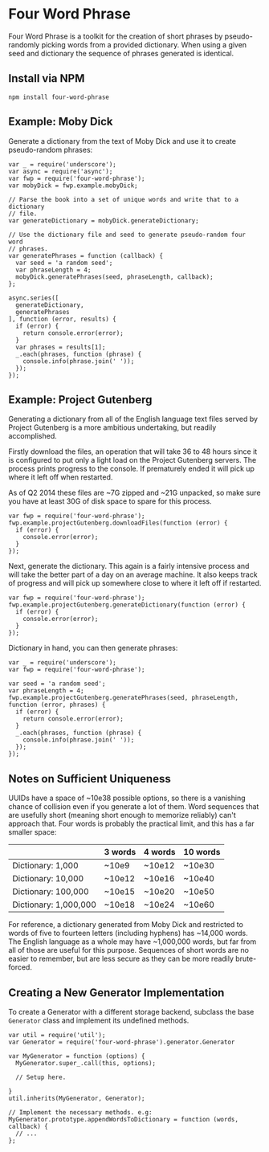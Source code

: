 # Four Word Phrase

Four Word Phrase is a toolkit for the creation of short phrases by
pseudo-randomly picking words from a provided dictionary. When using a given
seed and dictionary the sequence of phrases generated is identical.

## Install via NPM

```
npm install four-word-phrase
```

## Example: Moby Dick

Generate a dictionary from the text of Moby Dick and use it to create
pseudo-random phrases:

```
var _ = require('underscore');
var async = require('async');
var fwp = require('four-word-phrase');
var mobyDick = fwp.example.mobyDick;

// Parse the book into a set of unique words and write that to a dictionary
// file.
var generateDictionary = mobyDick.generateDictionary;

// Use the dictionary file and seed to generate pseudo-random four word
// phrases.
var generatePhrases = function (callback) {
  var seed = 'a random seed';
  var phraseLength = 4;
  mobyDick.generatePhrases(seed, phraseLength, callback);
};

async.series([
  generateDictionary,
  generatePhrases
], function (error, results) {
  if (error) {
    return console.error(error);
  }
  var phrases = results[1];
  _.each(phrases, function (phrase) {
    console.info(phrase.join(' '));
  });
});

```

## Example: Project Gutenberg

Generating a dictionary from all of the English language text files served by
Project Gutenberg is a more ambitious undertaking, but readily accomplished.

Firstly download the files, an operation that will take 36 to 48 hours since it
is configured to put only a light load on the Project Gutenberg servers. The
process prints progress to the console. If prematurely ended it will pick up
where it left off when restarted.

As of Q2 2014 these files are ~7G zipped and ~21G unpacked, so make sure you
have at least 30G of disk space to spare for this process.

```
var fwp = require('four-word-phrase');
fwp.example.projectGutenberg.downloadFiles(function (error) {
  if (error) {
    console.error(error);
  }
});
```

Next, generate the dictionary. This again is a fairly intensive process and will
take the better part of a day on an average machine. It also keeps track of
progress and will pick up somewhere close to where it left off if restarted.

```
var fwp = require('four-word-phrase');
fwp.example.projectGutenberg.generateDictionary(function (error) {
  if (error) {
    console.error(error);
  }
});
```

Dictionary in hand, you can then generate phrases:

```
var _ = require('underscore');
var fwp = require('four-word-phrase');

var seed = 'a random seed';
var phraseLength = 4;
fwp.example.projectGutenberg.generatePhrases(seed, phraseLength, function (error, phrases) {
  if (error) {
    return console.error(error);
  }
  _.each(phrases, function (phrase) {
    console.info(phrase.join(' '));
  });
});
```

## Notes on Sufficient Uniqueness

UUIDs have a space of ~10e38 possible options, so there is a vanishing chance of
collision even if you generate a lot of them. Word sequences that are usefully
short (meaning short enough to memorize reliably) can't approach that. Four
words is probably the practical limit, and this has a far smaller space:

|                       | 3 words | 4 words | 10 words |
| --------------------- | ------- | ------- | -------- |
| Dictionary: 1,000     | ~10e9   | ~10e12  | ~10e30   |
| Dictionary: 10,000    | ~10e12  | ~10e16  | ~10e40   |
| Dictionary: 100,000   | ~10e15  | ~10e20  | ~10e50   |
| Dictionary: 1,000,000 | ~10e18  | ~10e24  | ~10e60   |

For reference, a dictionary generated from Moby Dick and restricted to words of
five to fourteen letters (including hyphens) has ~14,000 words. The English
language as a whole may have ~1,000,000 words, but far from all of those are
useful for this purpose. Sequences of short words are no easier to remember, but
are less secure as they can be more readily brute-forced.

## Creating a New Generator Implementation

To create a Generator with a different storage backend, subclass the base
`Generator` class and implement its undefined methods.

```
var util = require('util');
var Generator = require('four-word-phrase').generator.Generator

var MyGenerator = function (options) {
  MyGenerator.super_.call(this, options);

  // Setup here.

}
util.inherits(MyGenerator, Generator);

// Implement the necessary methods. e.g:
MyGenerator.prototype.appendWordsToDictionary = function (words, callback) {
  // ...
};
```

